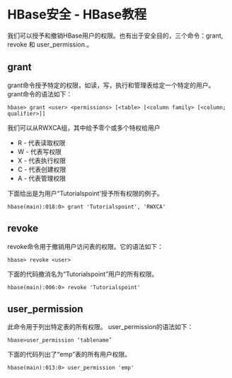 # HBase安全 - HBase教程

我们可以授予和撤销HBase用户的权限。也有出于安全目的，三个命令：grant, revoke 和 user_permission.。

## grant

grant命令授予特定的权限，如读，写，执行和管理表给定一个特定的用户。 grant命令的语法如下：

```
hbase> grant <user> <permissions> [<table> [<column family> [<column; qualifier>]]
```

我们可以从RWXCA组，其中给予零个或多个特权给用户

*   R - 代表读取权限
*   W - 代表写权限
*   X - 代表执行权限
*   C - 代表创建权限
*   A - 代表管理权限

下面给出是为用户“Tutorialspoint'授予所有权限的例子。

```
hbase(main):018:0> grant 'Tutorialspoint', 'RWXCA'
```

## revoke

revoke命令用于撤销用户访问表的权限。它的语法如下：

```
hbase> revoke <user>
```

下面的代码撤消名为“Tutorialspoint”用户的所有权限。

```
hbase(main):006:0> revoke 'Tutorialspoint'
```

## user_permission

此命令用于列出特定表的所有权限。 user_permission的语法如下：

```
hbase>user_permission ‘tablename’
```

下面的代码列出了“emp”表的所有用户权限。

```
hbase(main):013:0> user_permission 'emp'
```

